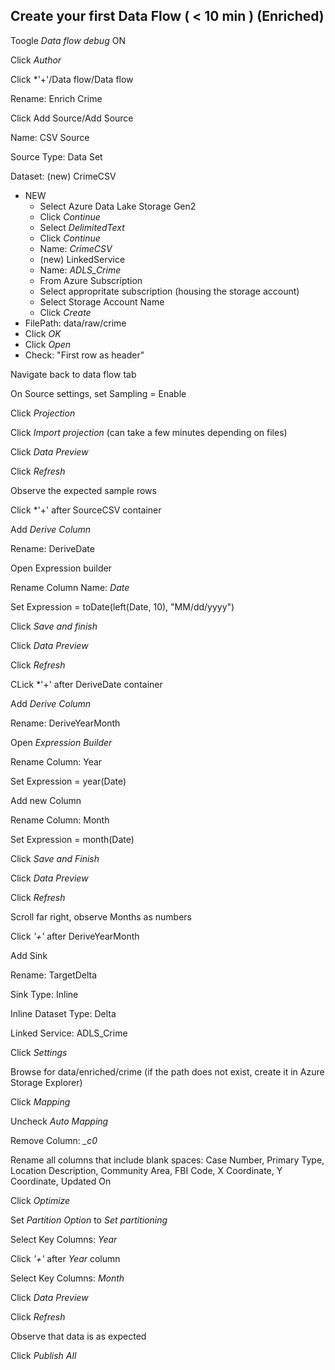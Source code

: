 ## Create your first Data Flow ( < 10 min ) (Enriched)

Toogle *Data flow debug* ON

Click *Author*

Click *'+'/Data flow/Data flow

Rename: Enrich Crime

Click Add Source/Add Source

Name: CSV Source

Source Type: Data Set

Dataset: (new) CrimeCSV
-   NEW
    - Select Azure Data Lake Storage Gen2
    - Click *Continue*
    - Select *DelimitedText*
    - Click *Continue*
    - Name: *CrimeCSV*
    - (new) LinkedService
    - Name: *ADLS_Crime*
    - From Azure Subscription
    - Select appropritate subscription (housing the storage account)
    - Select Storage Account Name
    - Click *Create*
-   FilePath: data/raw/crime
-   Click *OK*
-   Click *Open*
-   Check: "First row as header"

Navigate back to data flow tab

On Source settings, set Sampling = Enable

Click *Projection*

Click *Import projection* (can take a few minutes depending on files)

Click *Data Preview*

Click *Refresh*

Observe the expected sample rows

Click *'+' after SourceCSV container

Add *Derive Column*

Rename: DeriveDate

Open Expression builder

Rename Column Name: *Date*

Set Expression = toDate(left(Date, 10), "MM/dd/yyyy")

Click *Save and finish*

Click *Data Preview*

Click *Refresh*

CLick *'+' after DeriveDate container

Add *Derive Column*

Rename: DeriveYearMonth

Open *Expression Builder*

Rename Column: Year

Set Expression = year(Date)

Add new Column

Rename Column: Month

Set Expression = month(Date)

Click *Save and Finish*

Click *Data Preview*

Click *Refresh*

Scroll far right, observe Months as numbers

Click *'+'* after DeriveYearMonth

Add Sink

Rename: TargetDelta

Sink Type: Inline

Inline Dataset Type: Delta

Linked Service: ADLS_Crime

Click *Settings*

Browse for data/enriched/crime (if the path does not exist, create it in Azure Storage Explorer)

Click *Mapping*

Uncheck *Auto Mapping*

Remove Column: *_c0* 

Rename all columns that include blank spaces: Case Number, Primary Type, Location Description, Community Area, FBI Code, X Coordinate, Y Coordinate, Updated On

Click *Optimize*

Set *Partition Option* to *Set partitioning*

Select Key Columns: *Year*

Click *'+'* after *Year* column

Select Key Columns: *Month*

Click *Data Preview*

Click *Refresh*

Observe that data is as expected

Click *Publish All*